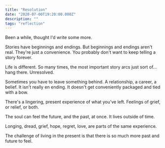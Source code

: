 ```yaml
---
title: "Resolution"
date: "2020-07-00T19:20:00.000Z"
description: ""
tags: "reflection"
---
```


Been a while, thought I'd write some more.

Stories have beginnings and endings. But beginnings and endings aren't real. They're just a convenience. You probably don't want to keep telling a story forever.

Life is different. So many times, the most important story arcs just sort of... hang there. Unresolved.

Sometimes you have to leave something behind. A relationship, a career, a belief. It isn't really en ending. It doesn't get conveniently packaged and tied with a bow.

There's a lingering, present experience of what you've left. Feelings of grief, or relief, or both.

The soul can feel the future, and the past, at once. It lives outside of time.

Longing, dread, grief, hope, regret, love, are parts of the same experience.

The challenge of living in the present is that there is so much more past and future to feel.
